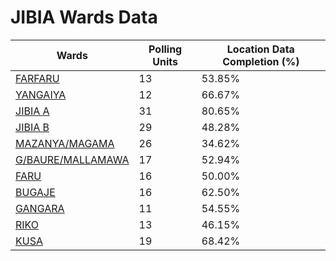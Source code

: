 
# JIBIA Wards Data

| Wards | Polling Units | Location Data Completion (%) |
| ---- | ----- | ------- |
| [FARFARU](./wards/4990-farfaru) | 13 | 53.85% |
| [YANGAIYA](./wards/4991-yangaiya) | 12 | 66.67% |
| [JIBIA A](./wards/4992-jibia-a) | 31 | 80.65% |
| [JIBIA B](./wards/4993-jibia-b) | 29 | 48.28% |
| [MAZANYA/MAGAMA](./wards/4994-mazanya/magama) | 26 | 34.62% |
| [G/BAURE/MALLAMAWA](./wards/4995-g/baure/mallamawa) | 17 | 52.94% |
| [FARU](./wards/4996-faru) | 16 | 50.00% |
| [BUGAJE](./wards/4997-bugaje) | 16 | 62.50% |
| [GANGARA](./wards/4998-gangara) | 11 | 54.55% |
| [RIKO](./wards/4999-riko) | 13 | 46.15% |
| [KUSA](./wards/5000-kusa) | 19 | 68.42% |




